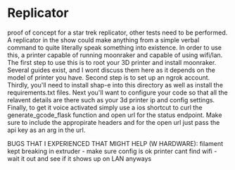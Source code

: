 # Replicator
proof of concept for a star trek replicator, other tests need to be performed. A replicator in the show could make anything from a simple verbal command to quite literally speak something into existence.
In order to use this, a printer capable of running moonraker and capable of using wifi/lan. The first step to use this is to root your 3D printer and install moonraker. Several guides exist, and I wont discuss them here as it depends on the model of printer you have. Second step is to set up an ngrok account. Thirdly, you'll need to install shap-e into this directory as well as install the requirements.txt files. Next you'll want to configure your code so that all the relavent details are there such as your 3d printer ip and config settings. Finally, to get it voice activated simply use a ios shortcut to curl the generate_gcode_flask function and open url for the status endpoint. Make sure to include the appropirate headers and for the open url just pass the api key as an arg in the url.


BUGS THAT I EXPERIENCED THAT MIGHT HELP (W HARDWARE):
filament kept breaking in extruder - make sure config is ok
printer cant find wifi - wait it out and see if it shows up on LAN anyways


